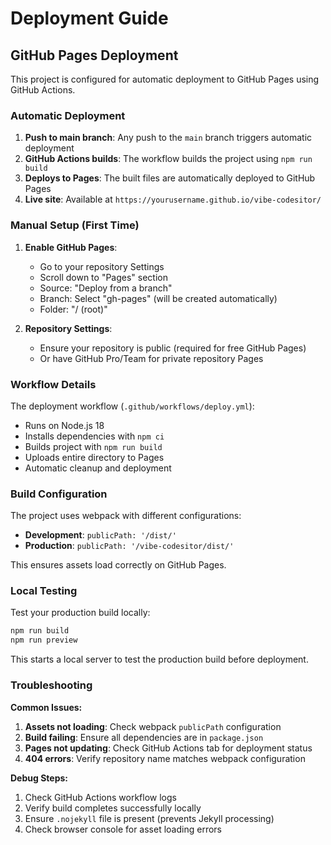 # Deployment Guide

## GitHub Pages Deployment

This project is configured for automatic deployment to GitHub Pages using GitHub Actions.

### Automatic Deployment

1. **Push to main branch**: Any push to the `main` branch triggers automatic deployment
2. **GitHub Actions builds**: The workflow builds the project using `npm run build`
3. **Deploys to Pages**: The built files are automatically deployed to GitHub Pages
4. **Live site**: Available at `https://yourusername.github.io/vibe-codesitor/`

### Manual Setup (First Time)

1. **Enable GitHub Pages**:
   - Go to your repository Settings
   - Scroll down to "Pages" section
   - Source: "Deploy from a branch"
   - Branch: Select "gh-pages" (will be created automatically)
   - Folder: "/ (root)"

2. **Repository Settings**:
   - Ensure your repository is public (required for free GitHub Pages)
   - Or have GitHub Pro/Team for private repository Pages

### Workflow Details

The deployment workflow (`.github/workflows/deploy.yml`):
- Runs on Node.js 18
- Installs dependencies with `npm ci`
- Builds project with `npm run build`
- Uploads entire directory to Pages
- Automatic cleanup and deployment

### Build Configuration

The project uses webpack with different configurations:
- **Development**: `publicPath: '/dist/'`
- **Production**: `publicPath: '/vibe-codesitor/dist/'`

This ensures assets load correctly on GitHub Pages.

### Local Testing

Test your production build locally:
```bash
npm run build
npm run preview
```

This starts a local server to test the production build before deployment.

### Troubleshooting

**Common Issues:**

1. **Assets not loading**: Check webpack `publicPath` configuration
2. **Build failing**: Ensure all dependencies are in `package.json`
3. **Pages not updating**: Check GitHub Actions tab for deployment status
4. **404 errors**: Verify repository name matches webpack configuration

**Debug Steps:**
1. Check GitHub Actions workflow logs
2. Verify build completes successfully locally
3. Ensure `.nojekyll` file is present (prevents Jekyll processing)
4. Check browser console for asset loading errors
